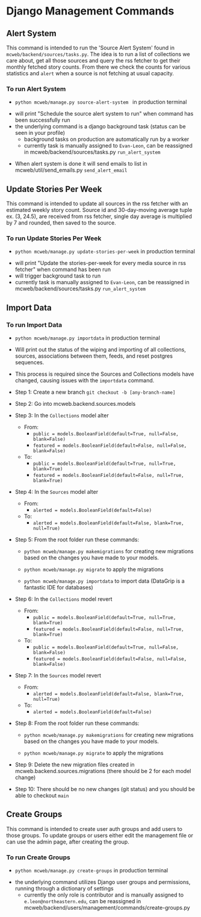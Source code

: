 Django Management Commands
=========

Alert System
---------
This command is intended to run the 'Source Alert System' found in `mcweb/backend/sources/tasks.py`. The idea is to run a list of collections we care about, get all those sources and query the rss fetcher to get their monthly fetched story counts. From there we check the counts for various statistics and `alert` when a source is not fetching at usual capacity.

### To run Alert System
* `python mcweb/manage.py source-alert-system ` in production terminal
- will print "Schedule the source alert system to run" when command has been successfully run
- the underlying command is a django background task (status can be seen in your profile)
  - background tasks on production are automatically run by a worker
  - currently task is manually assigned to `Evan-Leon`, can be reassigned in mcweb/backend/sources/tasks.py `run_alert_system`
* When alert system is done it will send emails to list in mcweb/util/send_emails.py `send_alert_email`

Update Stories Per Week
---------
This command is intended to update all sources in the rss fetcher with an estimated weekly story count. Source id and 30-day-moving average tuple ex. (3, 24.5), are received from rss fetcher, single day average is multiplied by 7 and rounded, then saved to the source. 

### To run Update Stories Per Week
* `python mcweb/manage.py update-stories-per-week` in production terminal 
- will print "Update the stories-per-week for every media source in rss fetcher" when command has been run
- will trigger background task to run
- currently task is manually assigned to `Evan-Leon`, can be reassigned in mcweb/backend/sources/tasks.py `run_alert_system`

Import Data
---------
### To run Import Data
* `python mcweb/manage.py importdata` in production terminal 
- Will print out the status of the wiping and importing of all collections, sources, associations
between them, feeds, and reset postgres sequences.
- This process is required since the Sources and Collections models have changed, causing issues
with the `importdata` command. 
- Step 1: Create a new branch `git checkout -b [any-branch-name]`
- Step 2: Go into mcweb.backend.sources.models
- Step 3: In the `Collections` model alter
  - From: 
    - `public = models.BooleanField(default=True, null=False, blank=False)`
    - `featured = models.BooleanField(default=False, null=False, blank=False)`
  - To:
    - `public = models.BooleanField(default=True, null=True, blank=True)`
    - `featured = models.BooleanField(default=False, null=True, blank=True)`

- Step 4: In the `Sources` model alter
  - From: 
    - `alerted = models.BooleanField(default=False)`
  - To: 
    - `alerted = models.BooleanField(default=False, blank=True, null=True)`

- Step 5: From the root folder run these commands:

  - `python mcweb/manage.py makemigrations` for creating new migrations based on the changes you have made to your models.
 
  - `python mcweb/manage.py migrate` to apply the migrations

  - `python mcweb/manage.py importdata` to import data (DataGrip is a fantastic IDE for databases)

- Step 6: In the `Collections` model revert
  - From:
    - `public = models.BooleanField(default=True, null=True, blank=True)`
    - `featured = models.BooleanField(default=False, null=True, blank=True)`
  - To:
    - `public = models.BooleanField(default=True, null=False, blank=False)`
    - `featured = models.BooleanField(default=False, null=False, blank=False)`
    

- Step 7: In the `Sources` model revert
  - From: 
    - `alerted = models.BooleanField(default=False, blank=True, null=True)`
  - To: 
    - `alerted = models.BooleanField(default=False)`

- Step 8: From the root folder run these commands:
  - `python mcweb/manage.py makemigrations` for creating new migrations based on the changes you have made to your models.

  - `python mcweb/manage.py migrate` to apply the migrations

- Step 9: Delete the new migration files created in mcweb.backend.sources.migrations (there should be 2 for each model change)

- Step 10: There should be no new changes (git status) and you should be able to checkout `main`

Create Groups
---------
This command is intended to create user auth groups and add users to those groups. To update groups or users either edit the management file or can use the admin page, after creating the group.

### To run Create Groups
* `python mcweb/manage.py create-groups` in production terminal
- the underlying command utilizes Django user groups and permissions, running through a dictionary of settings
  - currently the only role is contributor and is manually assigned to `e.leon@northeastern.edu`, can be reassigned in mcweb/backend/users/management/commands/create-groups.py
